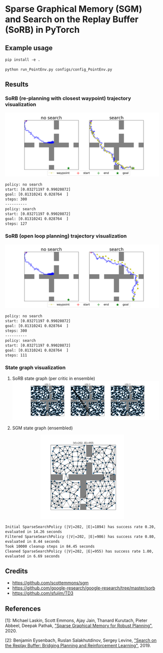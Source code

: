 # Sparse Graphical Memory (SGM) and Search on the Replay Buffer (SoRB) in PyTorch

## Example usage
```
pip install -e .

python run_PointEnv.py configs/config_PointEnv.py
```

## Results

### SoRB (re-planning with closest waypoint) trajectory visualization
![Search comparison](./workdirs/uvfddpg_distributional1_ensemble3_rescale5/sorb_compare_search_openloop0.png)

```
policy: no search
start: [0.03271197 0.99020872]
goal: [0.81310241 0.028764  ]
steps: 300
----------
policy: search
start: [0.03271197 0.99020872]
goal: [0.81310241 0.028764  ]
steps: 127
```

### SoRB (open loop planning) trajectory visualization
![Search comparison](./workdirs/uvfddpg_distributional1_ensemble3_rescale5/sorb_compare_search_openloop1.png)

```
policy: no search
start: [0.03271197 0.99020872]
goal: [0.81310241 0.028764  ]
steps: 300
----------
policy: search
start: [0.03271197 0.99020872]
goal: [0.81310241 0.028764  ]
steps: 111
```

### State graph visualization 

1. SoRB state graph (per critic in ensemble)
![SoRB state graph](./workdirs/uvfddpg_distributional1_ensemble3_rescale5/sorb_state_graph_ensemble.png)

2. SGM state graph (ensembled)
<!-- ![SGM state graph](./workdirs/uvfddpg_distributional1_ensemble3_rescale5/sgm_state_graph.png) -->
<p align="center"><img src="./workdirs/uvfddpg_distributional1_ensemble3_rescale5/sgm_state_graph.png" width="275" alt="SGM state graph"></p>

```
Initial SparseSearchPolicy (|V|=202, |E|=1894) has success rate 0.20, evaluated in 14.26 seconds
Filtered SparseSearchPolicy (|V|=202, |E|=986) has success rate 0.80, evaluated in 8.44 seconds
Took 10000 cleanup steps in 84.45 seconds
Cleaned SparseSearchPolicy (|V|=202, |E|=955) has success rate 1.00, evaluated in 6.69 seconds
```

## Credits
* https://github.com/scottemmons/sgm
* https://github.com/google-research/google-research/tree/master/sorb
* https://github.com/sfujim/TD3

## References
[1]: Michael Laskin, Scott Emmons, Ajay Jain, Thanard Kurutach, Pieter Abbeel, Deepak Pathak, ["Sparse Graphical Memory for Robust Planning"](https://arxiv.org/abs/2003.06417), 2020.

[2]: Benjamin Eysenbach, Ruslan Salakhutdinov, Sergey Levine, ["Search on the Replay Buffer: Bridging Planning and Reinforcement Learning"](https://arxiv.org/abs/1906.05253), 2019.
